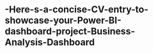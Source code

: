 # -Here-s-a-concise-CV-entry-to-showcase-your-Power-BI-dashboard-project-Business-Analysis-Dashboard